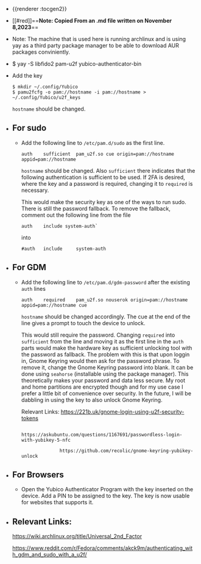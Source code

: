 - {{renderer :tocgen2}}
- [[#red]]==**Note: Copied From an .md file written on November 8,2023**==
- Note: The machine that is used here is running archlinux and is using yay as a third party package manager to be able to download AUR packages conviniently.
- $ yay -S libfido2 pam-u2f yubico-authenticator-bin
- Add the key 
  
    ```
    $ mkdir ~/.config/Yubico
    $ pamu2fcfg -o pam://hostname -i pam://hostname > ~/.config/Yubico/u2f_keys
  ```
  
  `hostname` should be changed.
- ## For sudo
	- Add the following line to `/etc/pam.d/sudo` as the first line.
	  
	    ```
	    auth    sufficient  pam_u2f.so cue origin=pam://hostname appid=pam://hostname
	  ```
	  
	    `hostname` should be changed. Also `sufficient` there indicates that the following authentication is sufficient to be used. If 2FA is desired, where the key and a password is required, changing it to `required` is necessary. 
	  
	    This would make the security key as one of the ways to run sudo. There is still the password fallback. To remove the fallback, comment out the following line from the file
	  
	    ```
	    auth    include system-auth`
	  ```
	  
	    into
	  
	    ```
	    #auth   include     system-auth
	  ```
- ## For GDM
	- Add the following line to `/etc/pam.d/gdm-password` after the existing `auth` lines
	  
	    ```
	    auth    required    pam_u2f.so nouserok origin=pam://hostname appid=pam://hostname cue
	  ```
	  
	    `hostname` should be changed accordingly. The cue at the end of the line gives a prompt to touch the device to unlock.
	  
	    This would still require the password. Changing `required` into `sufficient` from the line and moving it as the first line in the `auth` parts would make the hardware key as sufficient unlocking tool with the password as fallback. The problem with this is that upon loggin in, Gnome Keyring would then ask for the password phrase. To remove it, change the Gnome Keyring password into blank. It can be done using `seahorse` (installable using the package manager). This theoretically makes your password and data less secure. My root and home partitions are encrypted though and for my use case I prefer a little bit of convenience over security. In the future, I will be dabbling in using the key to also unlock Gnome Keyring.
	  
	    
	  
	    Relevant Links: https://221b.uk/gnome-login-using-u2f-security-tokens
	  
	                    https://askubuntu.com/questions/1167691/passwordless-login-with-yubikey-5-nfc
	  
	                    https://github.com/recolic/gnome-keyring-yubikey-unlock
- ## For Browsers
	- Open the Yubico Authenticator Program with the key inserted on the device. Add a PIN to be assigned to the key. The key is now usable for websites that supports it.
- ## Relevant Links:
  
  https://wiki.archlinux.org/title/Universal_2nd_Factor
  
  https://www.reddit.com/r/Fedora/comments/akck9m/authenticating_with_gdm_and_sudo_with_a_u2f/
